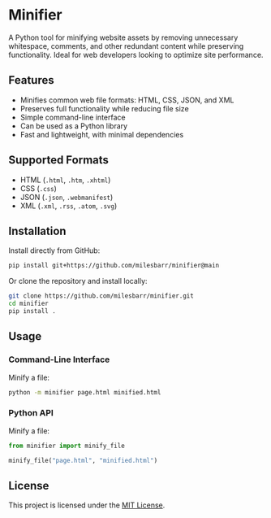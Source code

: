 # Minifier

A Python tool for minifying website assets by removing unnecessary whitespace,
comments, and other redundant content while preserving functionality. Ideal for
web developers looking to optimize site performance.

## Features

- Minifies common web file formats: HTML, CSS, JSON, and XML
- Preserves full functionality while reducing file size
- Simple command-line interface
- Can be used as a Python library
- Fast and lightweight, with minimal dependencies

## Supported Formats

- HTML (`.html`, `.htm`, `.xhtml`)
- CSS (`.css`)
- JSON (`.json`, `.webmanifest`)
- XML (`.xml`, `.rss`, `.atom`, `.svg`)

## Installation

Install directly from GitHub:

```bash
pip install git+https://github.com/milesbarr/minifier@main
```

Or clone the repository and install locally:

```bash
git clone https://github.com/milesbarr/minifier.git
cd minifier
pip install .
```

## Usage

### Command-Line Interface

Minify a file:

```bash
python -m minifier page.html minified.html
```

### Python API

Minify a file:

```python
from minifier import minify_file

minify_file("page.html", "minified.html")
```

## License

This project is licensed under the [MIT License](LICENSE).
